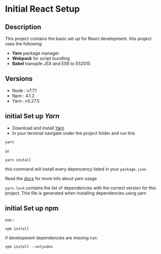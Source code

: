 # Initial React Setup

## Description
This project contains the basic set up for React development. this project uses the following:
* **Yarn** package manager
* **Webpack** for script bundling
* **Babel** transpile JSX and ES6 to ES2015
## Versions
* Node       : v7.7.1
* Npm        : 4.1.2
* Yarn       : v0.27.5

## initial Set up *Yarn*

* Download and install [Yarn](https://yarnpkg.com/en/)
* In your terminal navigate under the project folder and run this 
```
yarn
```
or
```
yarn install
```
this command will install every depencency listed in your `package.json`

Read the [docs](https://yarnpkg.com/en/docs/usage) for more info about yarn usage

`yarn.lock` contains the list of dependencies with the correct version for this project. This file is generated when installing dependencies using yarn

## initial Set up **npm**
run :
```
npm install
```
if development dependencies are missing run:
```
npm install --only=dev
```